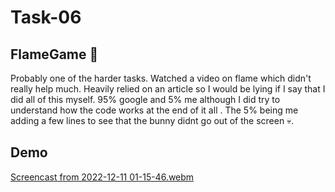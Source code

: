 # Task-06
## FlameGame 🐇

Probably one of the harder tasks. Watched a video on flame which didn't really help much. Heavily relied on an article so I would be lying if I say that I did all of this myself. 95% google and 5% me although I did try to understand how the code works at the end of it all . The 5% being me adding a few lines to see that the bunny didnt go out of the screen 💀. 

## Demo
[Screencast from 2022-12-11 01-15-46.webm](https://user-images.githubusercontent.com/116485921/206874759-cd438a47-842d-4ab6-99b9-22e0e6013168.webm)


